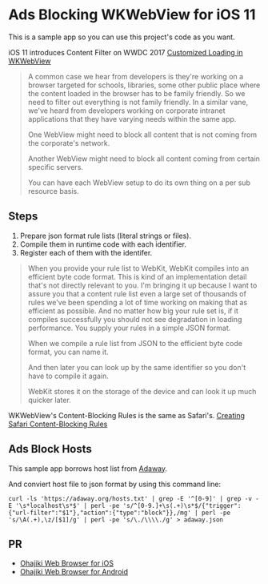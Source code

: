 # Ads Blocking WKWebView for iOS 11

This is a sample app so you can use this project's code as you want.

iOS 11 introduces Content Filter on WWDC 2017 [Customized Loading in WKWebView](https://developer.apple.com/videos/play/wwdc2017/220/)

> A common case we hear from developers is they're working on a browser targeted for schools, libraries, some other public place where the content loaded in the browser has to be family friendly. So we need to filter out everything is not family friendly. In a similar vane, we've heard from developers working on corporate intranet applications that they have varying needs within the same app.
>
> One WebView might need to block all content that is not coming from the corporate's network.
>
> Another WebView might need to block all content coming from certain specific servers.
>
> You can have each WebView setup to do its own thing on a per sub resource basis.

## Steps

1. Prepare json format rule lists (literal strings or files).
2. Compile them in runtime code with each identifier.
3. Register each of them with the identifer.

> When you provide your rule list to WebKit, WebKit compiles into an efficient byte code format. This is kind of an implementation detail that's not directly relevant to you. I'm bringing it up because I want to assure you that a content rule list even a large set of thousands of rules we've been spending a lot of time working on making that as efficient as possible. And no matter how big your rule set is, if it compiles successfully you should not see degradation in loading performance. You supply your rules in a simple JSON format.
>
>
> When we compile a rule list from JSON to the efficient byte code format, you can name it.
> 
> And then later you can look up by the same identifier so you don't have to compile it again.
> 
> WebKit stores it on the storage of the device and can look it up much quicker later.


WKWebView's Content-Blocking Rules is the same as Safari's.
[Creating Safari Content-Blocking Rules](https://developer.apple.com/library/content/documentation/Extensions/Conceptual/ContentBlockingRules/CreatingRules/CreatingRules.html)


## Ads Block Hosts
This sample app borrows host list from [Adaway](https://github.com/AdAway/AdAway/wiki/HostsSources).

And conviert host file to json format by using this command line:

`curl -ls 'https://adaway.org/hosts.txt' | grep -E '^[0-9]' | grep -v -E '\s*localhost\s*$' | perl -pe 's/^[0-9.]+\s(.+)\s*$/{"trigger":{"url-filter":"$1"},"action":{"type":"block"}},/mg' | perl -pe 's/\A(.+),\z/[$1]/g' | perl -pe 's/\./\\\\./g' > adaway.json`



## PR

* [Ohajiki Web Browser for iOS](http://en.ohajiki.ios-web.com/)
* [Ohajiki Web Browser for Android](https://play.google.com/store/apps/details?id=co.fukuyama.android.ohajiki)
